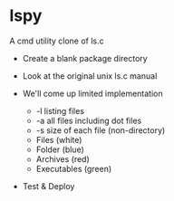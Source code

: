 # lspy
A cmd utility clone of ls.c

- Create a blank package directory
- Look at the original unix ls.c manual
- We'll come up limited implementation
    - -l listing files
    - -a all files including dot files
    - -s size of each file (non-directory)
    - Files (white)
    - Folder (blue)
    - Archives (red)
    - Executables (green)

- Test & Deploy